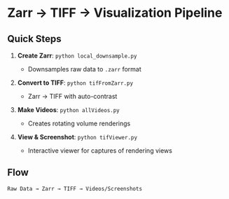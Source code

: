 # Zarr → TIFF → Visualization Pipeline

## Quick Steps

1. **Create Zarr**: `python local_downsample.py`
   - Downsamples raw data to `.zarr` format

2. **Convert to TIFF**: `python tifFromZarr.py`
   - Zarr → TIFF with auto-contrast

3. **Make Videos**: `python allVideos.py`
   - Creates rotating volume renderings

4. **View & Screenshot**: `python tifViewer.py`
   - Interactive viewer for captures of rendering views

## Flow
```
Raw Data → Zarr → TIFF → Videos/Screenshots
```
